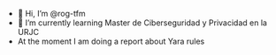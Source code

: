 - 👋 Hi, I’m @rog-tfm
- 🌱 I’m currently learning Master de Ciberseguridad y Privacidad en la URJC
- At the moment I am doing a report about Yara rules

<!---
rog-tfm/rog-tfm is a ✨ special ✨ repository because its `README.md` (this file) appears on your GitHub profile.
You can click the Preview link to take a look at your changes.
--->
